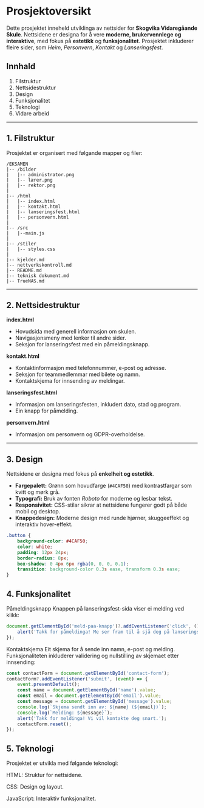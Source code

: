 # Prosjektoversikt

Dette prosjektet inneheld utviklinga av nettsider for **Skogvika Vidaregåande Skule**. Nettsidene er designa for å vere **moderne, brukervennlege og interaktive**, med fokus på **estetikk** og **funksjonalitet**. Prosjektet inkluderer fleire sider, som _Heim_, _Personvern_, _Kontakt_ og _Lanseringsfest_.

## Innhald
1. Filstruktur  
2. Nettsidestruktur  
3. Design  
4. Funksjonalitet  
5. Teknologi  
6. Vidare arbeid  

---

## 1. Filstruktur

Prosjektet er organisert med følgande mapper og filer:

```
/EKSAMEN
|-- /bilder
|   |-- administrator.png
|   |-- lærer.png
|   |-- rektor.png
|
|-- /html
|   |-- index.html
|   |-- kontakt.html
|   |-- lanseringsfest.html
|   |-- personvern.html
|
|-- /src
|   |--main.js
|
|-- /stiler
|   |-- styles.css
|
|-- kjelder.md
|-- nettverkskontroll.md
|-- README.md
|-- teknisk dokument.md
|-- TrueNAS.md
```
---

## 2. Nettsidestruktur

**index.html**  
- Hovudsida med generell informasjon om skulen.  
- Navigasjonsmeny med lenker til andre sider.  
- Seksjon for lanseringsfest med ein påmeldingsknapp.  

**kontakt.html**  
- Kontaktinformasjon med telefonnummer, e-post og adresse.  
- Seksjon for teammedlemmar med bilete og namn.  
- Kontaktskjema for innsending av meldingar.  

**lanseringsfest.html**  
- Informasjon om lanseringsfesten, inkludert dato, stad og program.  
- Ein knapp for påmelding.  

**personvern.html**  
- Informasjon om personvern og GDPR-overholdelse.  

---

## 3. Design

Nettsidene er designa med fokus på **enkelheit og estetikk**.

- **Fargepalett:** Grønn som hovudfarge (`#4CAF50`) med kontrastfargar som kvitt og mørk grå.  
- **Typografi:** Bruk av fonten _Roboto_ for moderne og lesbar tekst.  
- **Responsivitet:** CSS-stilar sikrar at nettsidene fungerer godt på både mobil og desktop.  
- **Knappedesign:** Moderne design med runde hjørner, skuggeeffekt og interaktiv hover-effekt.

```css
.button {
    background-color: #4CAF50;
    color: white;
    padding: 12px 24px;
    border-radius: 8px;
    box-shadow: 0 4px 6px rgba(0, 0, 0, 0.1);
    transition: background-color 0.3s ease, transform 0.3s ease;
}
```
## 4. Funksjonalitet
Påmeldingsknapp
Knappen på lanseringsfest-sida viser ei melding ved klikk:
```js
document.getElementById('meld-paa-knapp')?.addEventListener('click', () => {
    alert('Takk for påmeldinga! Me ser fram til å sjå deg på lanseringsfesten.');
});
```
 Kontaktskjema
Eit skjema for å sende inn namn, e-post og melding. Funksjonaliteten inkluderer validering og nullstilling av skjemaet etter innsending:
```js
const contactForm = document.getElementById('contact-form');
contactForm?.addEventListener('submit', (event) => {
    event.preventDefault();
    const name = document.getElementById('name').value;
    const email = document.getElementById('email').value;
    const message = document.getElementById('message').value;
    console.log(`Skjema sendt inn av: ${name} (${email})`);
    console.log(`Melding: ${message}`);
    alert('Takk for meldinga! Vi vil kontakte deg snart.');
    contactForm.reset();
});

```
## 5. Teknologi
Prosjektet er utvikla med følgande teknologi:

HTML: Struktur for nettsidene.

CSS: Design og layout.

JavaScript: Interaktiv funksjonalitet.